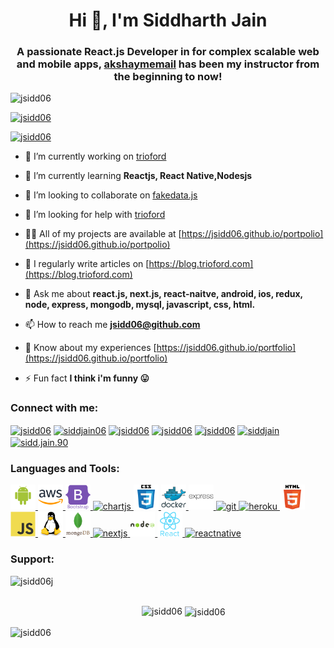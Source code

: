 <h1 align="center">Hi 👋, I'm Siddharth Jain</h1>
<h3 align="center">A passionate React.js Developer in for complex scalable web and mobile apps, <a class="user-mention notranslate" data-hovercard-type="user" data-hovercard-url="/users/akshaymemail/hovercard" data-octo-click="hovercard-link-click" data-octo-dimensions="link_type:self" href="https://github.com/akshaymemail">akshaymemail</a>  has been my instructor from the beginning to now!</h3>

<p align="left"> <img src="https://komarev.com/ghpvc/?username=jsidd06&label=Profile%20views&color=0e75b6&style=flat" alt="jsidd06" /> </p>

<p align="left"> <a href="https://github.com/ryo-ma/github-profile-trophy"><img src="https://github-profile-trophy.vercel.app/?username=jsidd06" alt="jsidd06" /></a> </p>

<p align="left"> <a href="https://twitter.com/siddjain06" target="blank"><img src="https://img.shields.io/twitter/follow/siddjain06?logo=twitter&style=for-the-badge" alt="jsidd06" /></a> </p>

- 🔭 I’m currently working on [trioford](https://trioford.com)

- 🌱 I’m currently learning **Reactjs, React Native,Nodesjs**

- 👯 I’m looking to collaborate on [fakedata.js](https://github.com/trioford/fakedata)

- 🤝 I’m looking for help with [trioford](https://trioford.com)

- 👨‍💻 All of my projects are available at [https://jsidd06.github.io/portpolio](https://jsidd06.github.io/portpolio)

- 📝 I regularly write articles on [https://blog.trioford.com](https://blog.trioford.com)

- 💬 Ask me about **react.js, next.js, react-naitve, android, ios, redux, node, express, mongodb, mysql, javascript, css, html.**

- 📫 How to reach me **jsidd06@github.com**

- 📄 Know about my experiences [https://jsidd06.github.io/portfolio](https://jsidd06.github.io/portfolio)

- ⚡ Fun fact **I think i'm funny 😛**

<h3 align="left">Connect with me:</h3>
<p align="left">
<a href="https://codepen.io/jsidd06" target="blank"><img align="center" src="https://raw.githubusercontent.com/rahuldkjain/github-profile-readme-generator/master/src/images/icons/Social/codepen.svg" alt="jsidd06" height="30" width="40" /></a>
<a href="https://twitter.com/siddjain06" target="blank"><img align="center" src="https://raw.githubusercontent.com/rahuldkjain/github-profile-readme-generator/master/src/images/icons/Social/twitter.svg" alt="siddjain06" height="30" width="40" /></a>
<a href="https://linkedin.com/in/jsidd06" target="blank"><img align="center" src="https://raw.githubusercontent.com/rahuldkjain/github-profile-readme-generator/master/src/images/icons/Social/linked-in-alt.svg" alt="jsidd06" height="30" width="40" /></a>
<a href="https://stackoverflow.com/users/jsidd06" target="blank"><img align="center" src="https://raw.githubusercontent.com/rahuldkjain/github-profile-readme-generator/master/src/images/icons/Social/stack-overflow.svg" alt="jsidd06" height="30" width="40" /></a>
<a href="https://codesandbox.com/jsidd06" target="blank"><img align="center" src="https://raw.githubusercontent.com/rahuldkjain/github-profile-readme-generator/master/src/images/icons/Social/codesandbox.svg" alt="jsidd06" height="30" width="40" /></a>
<a href="https://fb.com/sidd.jain.90" target="blank"><img align="center" src="https://raw.githubusercontent.com/rahuldkjain/github-profile-readme-generator/master/src/images/icons/Social/facebook.svg" alt="siddjain" height="30" width="40" /></a>
<a href="https://instagram.com/sidd.jain.90" target="blank"><img align="center" src="https://raw.githubusercontent.com/rahuldkjain/github-profile-readme-generator/master/src/images/icons/Social/instagram.svg" alt="sidd.jain.90" height="30" width="40" /></a>
</p>

<h3 align="left">Languages and Tools:</h3>
<p align="left"> <a href="https://developer.android.com" target="_blank" rel="noreferrer"> <img src="https://raw.githubusercontent.com/devicons/devicon/master/icons/android/android-original-wordmark.svg" alt="android" width="40" height="40"/> </a> <a href="https://aws.amazon.com" target="_blank" rel="noreferrer"> <img src="https://raw.githubusercontent.com/devicons/devicon/master/icons/amazonwebservices/amazonwebservices-original-wordmark.svg" alt="aws" width="40" height="40"/> </a> <a href="https://getbootstrap.com" target="_blank" rel="noreferrer"> <img src="https://raw.githubusercontent.com/devicons/devicon/master/icons/bootstrap/bootstrap-plain-wordmark.svg" alt="bootstrap" width="40" height="40"/> </a> <a href="https://www.chartjs.org" target="_blank" rel="noreferrer"> <img src="https://www.chartjs.org/media/logo-title.svg" alt="chartjs" width="40" height="40"/> </a> <a href="https://www.w3schools.com/css/" target="_blank" rel="noreferrer"> <img src="https://raw.githubusercontent.com/devicons/devicon/master/icons/css3/css3-original-wordmark.svg" alt="css3" width="40" height="40"/> </a> <a href="https://www.docker.com/" target="_blank" rel="noreferrer"> <img src="https://raw.githubusercontent.com/devicons/devicon/master/icons/docker/docker-original-wordmark.svg" alt="docker" width="40" height="40"/> </a> <a href="https://expressjs.com" target="_blank" rel="noreferrer"> <img src="https://raw.githubusercontent.com/devicons/devicon/master/icons/express/express-original-wordmark.svg" alt="express" width="40" height="40"/> </a>  <a href="https://git-scm.com/" target="_blank" rel="noreferrer"> <img src="https://www.vectorlogo.zone/logos/git-scm/git-scm-icon.svg" alt="git" width="40" height="40"/> </a> <a href="https://heroku.com" target="_blank" rel="noreferrer"> <img src="https://www.vectorlogo.zone/logos/heroku/heroku-icon.svg" alt="heroku" width="40" height="40"/> </a> <a href="https://www.w3.org/html/" target="_blank" rel="noreferrer"> <img src="https://raw.githubusercontent.com/devicons/devicon/master/icons/html5/html5-original-wordmark.svg" alt="html5" width="40" height="40"/> </a>  <a href="https://developer.mozilla.org/en-US/docs/Web/JavaScript" target="_blank" rel="noreferrer"> <img src="https://raw.githubusercontent.com/devicons/devicon/master/icons/javascript/javascript-original.svg" alt="javascript" width="40" height="40"/> </a> <a href="https://www.linux.org/" target="_blank" rel="noreferrer"> <img src="https://raw.githubusercontent.com/devicons/devicon/master/icons/linux/linux-original.svg" alt="linux" width="40" height="40"/> </a> <a href="https://www.mongodb.com/" target="_blank" rel="noreferrer"> <img src="https://raw.githubusercontent.com/devicons/devicon/master/icons/mongodb/mongodb-original-wordmark.svg" alt="mongodb" width="40" height="40"/> </a>  <a href="https://nextjs.org/" target="_blank" rel="noreferrer"> <img src="https://cdn.worldvectorlogo.com/logos/nextjs-2.svg" alt="nextjs" width="40" height="40"/> </a> <a href="https://nodejs.org" target="_blank" rel="noreferrer"> <img src="https://raw.githubusercontent.com/devicons/devicon/master/icons/nodejs/nodejs-original-wordmark.svg" alt="nodejs" width="40" height="40"/> </a> <a href="https://reactjs.org/" target="_blank" rel="noreferrer"> <img src="https://raw.githubusercontent.com/devicons/devicon/master/icons/react/react-original-wordmark.svg" alt="react" width="40" height="40"/> </a> <a href="https://reactnative.dev/" target="_blank" rel="noreferrer"> <img src="https://reactnative.dev/img/header_logo.svg" alt="reactnative" width="40" height="40"/> </a>   </p>

<h3 align="left">Support:</h3>
<p><a href="https://www.buymeacoffee.com/jsidd06j"> <img align="left" src="https://cdn.buymeacoffee.com/buttons/v2/default-yellow.png" height="50" width="210" alt="jsidd06j" /></a></p><br><br>

<p><img align="left" src="https://github-readme-stats.vercel.app/api/top-langs?username=jsidd06&show_icons=true&locale=en&layout=compact" alt="jsidd06" /></p>

<p>&nbsp;<img align="center" src="https://github-readme-stats.vercel.app/api?username=jsidd06&show_icons=true&locale=en" alt="jsidd06" /></p>

<p><img align="center" src="https://github-readme-streak-stats.herokuapp.com/?user=jsidd06&" alt="jsidd06" /></p>
